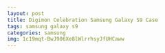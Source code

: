 ```yaml
---
layout: post
title: Digimon Celebration Samsung Galaxy S9 Case
tags: samsung galaxy s9
categories: samsung
img: 1c19mqt-BwJ906Xe8lWlrrhsyJfUHCaww
---
```


